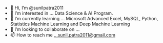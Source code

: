 - 👋 Hi, I’m @sunilpatra2011
- 👀 I’m interested in ... Data Science & AI Program.
- 🌱 I’m currently learning ... Microsoft Advanced Excel, MySQL, Python, Statistics Machine Learning and Deep Machine Learning 
- 💞️ I’m looking to collaborate on ...
- 📫 How to reach me ...sunil.patra2011@gmail.com

<!---
sunilpatra2011/sunilpatra2011 is a ✨ special ✨ repository because its `README.md` (this file) appears on your GitHub profile.
You can click the Preview link to take a look at your changes.
--->
